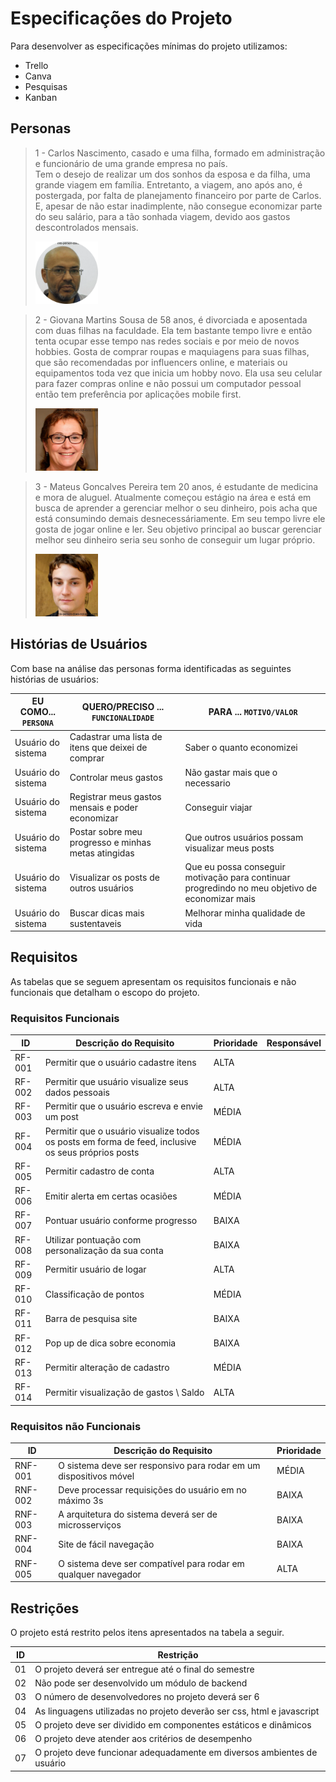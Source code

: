 # Especificações do Projeto

Para desenvolver as especificações mínimas do projeto utilizamos:
- Trello
- Canva
- Pesquisas
- Kanban

## Personas

> 1 - Carlos Nascimento, casado e uma filha, formado em administração e funcionário de uma grande empresa no país.                                                
> Tem o desejo de realizar um dos sonhos da esposa e da filha, uma grande viagem em família. Entretanto, a viagem, ano após ano, é postergada, por falta  de planejamento financeiro por parte de Carlos. E, apesar de não estar inadimplente, não consegue economizar parte do seu salário, para a tão sonhada viagem, devido aos gastos descontrolados mensais.
> 
> <img src="/docs/img/carlos_nascimento.png" alt="Carlos" style="height: 100px; width:100px;"/>

> 2 - Giovana Martins Sousa de 58 anos, é divorciada e aposentada com duas filhas na faculdade. Ela tem bastante tempo livre e então tenta ocupar esse tempo nas redes sociais e por meio de novos hobbies. Gosta de comprar roupas e maquiagens para suas filhas, que são recomendadas por influencers online, e materiais ou equipamentos toda vez que inicia um hobby novo. Ela usa seu celular para fazer compras online e não possui um computador pessoal então tem preferência por aplicações mobile first.
>
> <img src="/docs/img/giovana_souza.jpg" alt="Giovana" style="height: 100px; width:100px;"/>

> 3 - Mateus Goncalves Pereira tem 20 anos, é estudante de medicina e mora de aluguel. Atualmente começou estágio na área e está em busca de aprender a gerenciar melhor o seu dinheiro, pois acha que está consumindo demais desnecessáriamente. Em seu tempo livre ele gosta de jogar online e ler. Seu objetivo principal ao buscar gerenciar melhor seu dinheiro seria seu sonho de conseguir um lugar próprio.
> 
> <img src="/docs/img/mateus_pereira.jpg" alt="Mateus" style="height: 100px; width:100px;"/>


## Histórias de Usuários

Com base na análise das personas forma identificadas as seguintes histórias de usuários:

|EU COMO... `PERSONA`| QUERO/PRECISO ... `FUNCIONALIDADE`  |PARA ... `MOTIVO/VALOR`                 |
|--------------------|-------------------------------------|----------------------------------------|
|Usuário do sistema  | Cadastrar uma lista de itens que deixei de comprar       | Saber o quanto economizei           |
|Usuário do sistema  | Controlar meus gastos               | Não gastar mais que o necessario  |
|Usuário do sistema  | Registrar meus gastos mensais e poder economizar    | Conseguir viajar|      
|Usuário do sistema  | Postar sobre meu progresso e minhas metas atingidas | Que outros usuários possam visualizar meus posts |
|Usuário do sistema  | Visualizar os posts de outros usuários | Que eu possa conseguir motivação para continuar progredindo no meu objetivo de economizar mais |
|Usuário do sistema  | Buscar dicas mais sustentaveis   |  Melhorar minha qualidade de vida |

## Requisitos

As tabelas que se seguem apresentam os requisitos funcionais e não funcionais que detalham o escopo do projeto.

### Requisitos Funcionais

|ID    | Descrição do Requisito  | Prioridade | Responsável |
|------|-----------------------------------------|----| ----|
|RF-001| Permitir que o usuário cadastre itens | ALTA |  |
|RF-002| Permitir que usuário visualize seus dados pessoais    | ALTA | |
|RF-003| Permitir que o usuário escreva e envie um post | MÉDIA | |
|RF-004| Permitir que o usuário visualize todos os posts em forma de feed, inclusive os seus próprios posts | MÉDIA | |
|RF-005| Permitir cadastro de conta | ALTA | |
|RF-006| Emitir alerta em certas ocasiões | MÉDIA | |
|RF-007| Pontuar usuário conforme progresso | BAIXA | |
|RF-008| Utilizar pontuação com personalização da sua conta | BAIXA | |
|RF-009| Permitir usuário de logar | ALTA | |
|RF-010| Classificação de pontos | MÉDIA | |
|RF-011| Barra de pesquisa site | BAIXA | |
|RF-012| Pop up de dica sobre economia | BAIXA | |
|RF-013| Permitir alteração de cadastro | MÉDIA | |
|RF-014| Permitir visualização de gastos \ Saldo | ALTA | |


### Requisitos não Funcionais

|ID     | Descrição do Requisito  |Prioridade |
|-------|-------------------------|----|
|RNF-001| O sistema deve ser responsivo para rodar em um dispositivos móvel | MÉDIA | 
|RNF-002| Deve processar requisições do usuário em no máximo 3s |  BAIXA |
|RNF-003| A arquitetura do sistema deverá ser de microsserviços | BAIXA |
|RNF-004| Site de fácil navegação | BAIXA | |
|RNF-005| O sistema deve ser compatível para rodar em qualquer navegador | ALTA | 

## Restrições

O projeto está restrito pelos itens apresentados na tabela a seguir.

|ID| Restrição                                             |
|--|-------------------------------------------------------|
|01| O projeto deverá ser entregue até o final do semestre |
|02| Não pode ser desenvolvido um módulo de backend        |
|03| O número de desenvolvedores no projeto deverá ser 6 |
|04| As linguagens utilizadas no projeto deverão ser css, html e javascript |
|05| O projeto deve ser dividido em componentes estáticos e dinâmicos        |
|06| O projeto deve atender aos critérios de desempenho        |
|07| O projeto deve funcionar adequadamente em diversos ambientes de usuário        |



